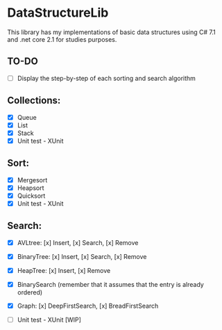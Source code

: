 # DataStructureLib
This library has my implementations of basic data structures using C# 7.1 and .net core 2.1 for studies purposes.

## TO-DO
* [ ] Display the step-by-step of each sorting and search algorithm

## Collections:
* [x] Queue 
* [x] List
* [x] Stack
* [x] Unit test - XUnit

## Sort:
* [x] Mergesort
* [x] Heapsort 
* [x] Quicksort
* [x] Unit test - XUnit

## Search:
* [x] AVLtree: [x] Insert, [x] Search, [x] Remove
* [x] BinaryTree: [x] Insert, [x] Search, [x] Remove
* [x] HeapTree: [x] Insert, [x] Remove
* [x] BinarySearch (remember that it assumes that the entry is already ordered)
* [x] Graph: [x] DeepFirstSearch, [x] BreadFirstSearch
* [ ] Unit test - XUnit [WIP]


